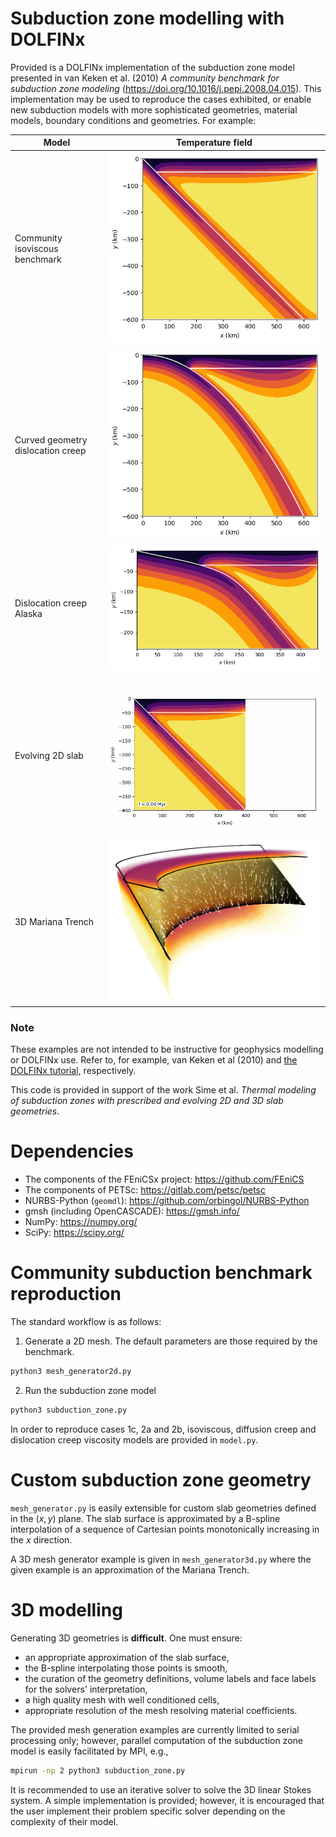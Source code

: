 # Subduction zone modelling with DOLFINx

Provided is a DOLFINx implementation of the subduction zone model presented
in van Keken et al. (2010) *A community benchmark for subduction zone modeling*
(https://doi.org/10.1016/j.pepi.2008.04.015). This implementation may be
used to reproduce the cases exhibited, or enable new subduction models with
more sophisticated geometries, material models, boundary conditions and
geometries. For example:

| Model                             | Temperature field                       |
|-----------------------------------|-----------------------------------------|
| Community isoviscous benchmark    | ![Community](img/subduction2d_iso.png)  |
| Curved geometry dislocation creep | ![Curved](img/subduction2d_curved.png)  |
| Dislocation creep Alaska          | ![Alaska](img/subduction2d_alaska.png)  |
| Evolving 2D slab                  | ![Evolving Trench](img/evolving2d.gif)  |
| 3D Mariana Trench                 | ![Mariana Trench](img/subduction3d.png) |


### Note

These examples are not intended to be instructive for geophysics modelling or
DOLFINx use. Refer to, for example, van Keken et al (2010) and
[the DOLFINx tutorial](https://jsdokken.com/dolfinx-tutorial/), respectively.

This code is provided in support of the work Sime et al. *Thermal modeling of
subduction zones with prescribed and evolving 2D and 3D slab geometries*.


# Dependencies

* The components of the FEniCSx project: https://github.com/FEniCS
* The components of PETSc: https://gitlab.com/petsc/petsc
* NURBS-Python (`geomdl`): https://github.com/orbingol/NURBS-Python
* gmsh (including OpenCASCADE): https://gmsh.info/
* NumPy: https://numpy.org/
* SciPy: https://scipy.org/


# Community subduction benchmark reproduction

The standard workflow is as follows:

1. Generate a 2D mesh. The default parameters are those required by the benchmark.

```bash
python3 mesh_generator2d.py
```

2. Run the subduction zone model

```bash
python3 subduction_zone.py
```

In order to reproduce cases 1c, 2a and 2b, isoviscous, diffusion creep and
dislocation creep viscosity models are provided  in `model.py`.


# Custom subduction zone geometry

`mesh_generator.py` is easily extensible for custom slab geometries defined
in the $(x, y)$ plane. The
slab surface is approximated by a B-spline interpolation of a
sequence of Cartesian points monotonically increasing in the $x$ direction.

A 3D mesh generator example is given in `mesh_generator3d.py` where the given
example is an approximation of the Mariana Trench.

# 3D modelling

Generating 3D geometries is **difficult**. One must ensure:

* an appropriate approximation of the slab surface,
* the B-spline interpolating those points is smooth,
* the curation of the geometry definitions, volume labels and face labels for 
  the solvers' interpretation,
* a high quality mesh with well conditioned cells,
* appropriate resolution of the mesh resolving material coefficients.

The provided mesh generation examples are currently limited to serial
processing only; however, parallel computation of the subduction zone model is
easily facilitated by MPI, e.g.,

```bash
mpirun -np 2 python3 subduction_zone.py
```

It is recommended to use an iterative solver to solve the 3D linear Stokes
system. A simple implementation is provided; however, it is encouraged that
the user implement their problem specific solver depending on the complexity
of their model.
